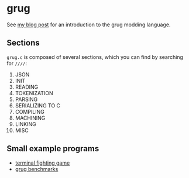 # grug

See [my blog post](https://mynameistrez.github.io/2024/02/29/creating-the-perfect-modding-language.html) for an introduction to the grug modding language.

## Sections

`grug.c` is composed of several sections, which you can find by searching for `////`:

1. JSON
2. INIT
3. READING
4. TOKENIZATION
5. PARSING
6. SERIALIZING TO C
7. COMPILING
8. MACHINING
9. LINKING
10. MISC

## Small example programs

- [terminal fighting game](https://github.com/MyNameIsTrez/grug-terminal-fighting-game)
- [grug benchmarks](https://github.com/MyNameIsTrez/grug-benchmarks)
